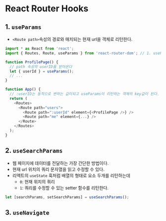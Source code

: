 # React Router Hooks

## 1. `useParams`

- `<Route path>`속성의 경로와 매치되는 현재 url을 객체로 리턴한다.

```javascript
import * as React from 'react';
import { Routes, Route, useParams } from 'react-router-dom'; // 1. useParams 임포트 해주기

function ProfilePage() {
  // path 속성의 userID를 받아온다
  let { userId } = useParams();
  // ...
}

function App() {
  // :userID는 동적으로 변하는 값이되고 useParams이 리턴하는 객체의 key값이 된다.
  return (
    <Routes>
      <Route path="users">
        <Route path=":userId" element={<ProfilePage />} />
        <Route path="me" element={...} />
      </Route>
    </Routes>
  );
}
```

## 2. `useSearchParams`

- 웹 페이지에 데이터를 전달하는 가장 간단한 방법이다.
- 현재 url 위치의 쿼리 문자열을 읽고 수정할 수 있다.
- 리액트의 `useState` 훅처럼 배열의 형태로 요소 두개를 리턴하는데
  - `0`: 현재 위치의 쿼리
  - `1`: 쿼리를 수정할 수 있는 setter 함수를 리턴한다.

```javascript
let [searchParams, setSearchParams] = useSearchParams();
```

## 3. `useNavigate`
